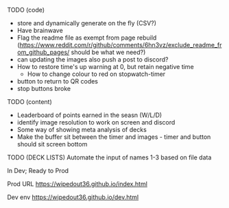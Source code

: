 TODO (code)
- store and dynamically generate on the fly (CSV?)
- Have brainwave 
- Flag the readme file as exempt from page rebuild (https://www.reddit.com/r/github/comments/6hn3vz/exclude_readme_from_github_pages/ should be what we need?)
- can updating the images also push a post to discord?
- How to restore time's up warning at 0, but retain negative time
  - How to change colour to red on stopwatch-timer
- button to return to QR codes
- stop buttons broke

TODO (content)
- Leaderboard of points earned in the seasn (W/L/D)
- identify image resolution to work on screen and discord
- Some way of showing meta analysis of decks
- Make the buffer sit between the timer and images - timer and button should sit screen bottom

TODO (DECK LISTS)
Automate the input of names 1-3 based on file data


In Dev; Ready to Prod


Prod URL
https://wipedout36.github.io/index.html

Dev env
https://wipedout36.github.io/dev.html